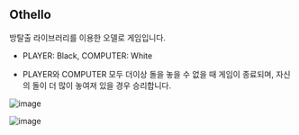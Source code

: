 ## Othello

방탈출 라이브러리를 이용한 오델로 게임입니다.

- PLAYER: Black,  COMPUTER: White

- PLAYER와 COMPUTER 모두 더이상 돌을 놓을 수 없을 때 게임이 종료되며, 자신의 돌이 더 많이 놓여져 있을 경우 승리합니다.


![image](https://user-images.githubusercontent.com/70556633/97790773-d72b6f80-1c0e-11eb-9314-1357e18a8272.png)


![image](https://user-images.githubusercontent.com/70556633/97790779-dc88ba00-1c0e-11eb-82b8-d4b0594b4f59.png)

